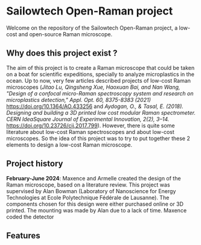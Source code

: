 
# Sailowtech Open-Raman project

Welcome on the repository of the Sailowtech Open-Raman project, a low-cost and open-source Raman microscope.

## Why does this project exist ?

The aim of this project is to create a Raman microscope that could be taken on a boat for scientific expeditions, specially to analyze microplastics in the ocean. Up to now, very few articles described projects of low-cost Raman microscopes (*Jitao Lu, Qingsheng Xue, Haoxuan Bai, and Nan Wang, "Design of a confocal micro-Raman spectroscopy system and research on microplastics detection," Appl. Opt. 60, 8375-8383 (2021)* https://doi.org/10.1364/AO.433256 and *Aydogan, O., & Tasal, E. (2018). Designing and building a 3D printed low cost modular Raman spectrometer. CERN IdeaSquare Journal of Experimental Innovation, 2(2), 3–14.* https://doi.org/10.23726/cij.2017.799). However, there is quite some literature about low-cost Raman spectroscopes and about low-cost microscopes. So the idea of this project was to try to put together these 2 elements to design a low-cost Raman microscope.

## Project history

**February-June 2024**: Maxence and Armelle created the design of the Raman microscope, based on a literature review. This project was supervised by Alan Bowman (Laboratory of Nanoscience for Energy Technologies at Ecole Polytechnique Fédérale de Lausanne). The components chosen for this design were either purchased online or 3D printed. The mounting was made by Alan due to a lack of time. Maxence coded the detector

## Features

